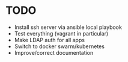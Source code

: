 # TODO

- Install ssh server via ansible local playbook
- Test everything (vagrant in particular)
- Make LDAP auth for all apps
- Switch to docker swarm/kubernetes
- Improve/correct documentation
